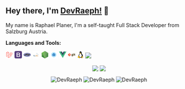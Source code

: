 ## Hey there, I'm [DevRaeph!](https://devraeph.com) 👋

My name is Raphael Planer, I'm a self-taught Full Stack Developer from Salzburg Austria.

**Languages and Tools:**  

<code><img height="20" src="https://raw.githubusercontent.com/github/explore/56a826d05cf762b2b50ecbe7d492a839b04f3fbf/topics/laravel/laravel.png"></code>
<code><img height="20" src="https://raw.githubusercontent.com/github/explore/80688e429a7d4ef2fca1e82350fe8e3517d3494d/topics/bootstrap/bootstrap.png"></code>
<code><img height="20" src="https://raw.githubusercontent.com/github/explore/ccc16358ac4530c6a69b1b80c7223cd2744dea83/topics/php/php.png"></code>
<code><img height="20" src="https://raw.githubusercontent.com/github/explore/80688e429a7d4ef2fca1e82350fe8e3517d3494d/topics/mysql/mysql.png"></code>
<code><img height="20" src="https://raw.githubusercontent.com/github/explore/80688e429a7d4ef2fca1e82350fe8e3517d3494d/topics/nodejs/nodejs.png"></code>
<code><img height="20" src="https://raw.githubusercontent.com/github/explore/80688e429a7d4ef2fca1e82350fe8e3517d3494d/topics/webpack/webpack.png"></code>
<code><img height="20" src="https://raw.githubusercontent.com/github/explore/80688e429a7d4ef2fca1e82350fe8e3517d3494d/topics/vue/vue.png"></code>
<code><img height="20" src="https://raw.githubusercontent.com/github/explore/80688e429a7d4ef2fca1e82350fe8e3517d3494d/topics/git/git.png"></code>
<code><img height="20" src="https://raw.githubusercontent.com/github/explore/80688e429a7d4ef2fca1e82350fe8e3517d3494d/topics/linux/linux.png"></code>
<code><img height="20" src="https://komarev.com/ghpvc/?username=DevRaeph&color=blue"></code>
<br>
<p align="center">
<img height="170em" src="https://github-readme-stats.vercel.app/api?username=DevRaeph&count_private=true&theme=vue-dark" align = "center"/>
<img height="170em" src="https://github-readme-stats.vercel.app/api/wakatime?username=DevRaeph&layout=compact&theme=vue-dark" align = "center"/>
</p>

<p align="center">
<img src="https://api.speedtyper.dev/users/DevRaeph/badges/averagewpm" alt="DevRaeph" height="25">
<img src="https://api.speedtyper.dev/users/DevRaeph/badges/topwpm" alt="DevRaeph" height="25">
<img src="https://api.speedtyper.dev/users/DevRaeph/badges/gamecount" alt="DevRaeph" height="25">

</p>
